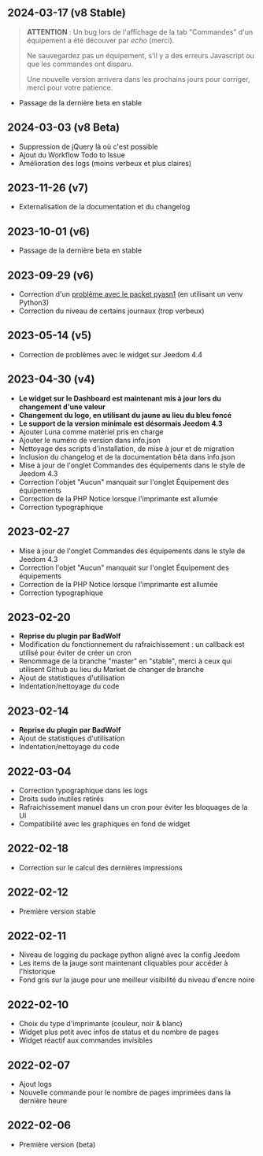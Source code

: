 ## 2024-03-17 (v8 Stable)
> **ATTENTION** :
> Un bug lors de l'affichage de la tab "Commandes" d'un équipement a été découver par *echo* (merci).
>
> Ne sauvegardez pas un équipement, s'il y a des erreurs Javascript ou que les commandes ont disparu.
>
> Une nouvelle version arrivera dans les prochains jours pour corriger, merci pour votre patience.

- Passage de la dernière beta en stable

## 2024-03-03 (v8 Beta)
- Suppression de jQuery là où c'est possible
- Ajout du Workflow Todo to Issue
- Amélioration des logs (moins verbeux et plus claires)

## 2023-11-26 (v7)
- Externalisation de la documentation et du changelog

## 2023-10-01 (v6)
- Passage de la dernière beta en stable

## 2023-09-29 (v6)
- Correction d'un [problème avec le packet pyasn1](https://community.jeedom.com/t/107671) (en utilisant un venv Python3)
- Correction du niveau de certains journaux (trop verbeux)

## 2023-05-14 (v5)
- Correction de problèmes avec le widget sur Jeedom 4.4

## 2023-04-30 (v4)
- **Le widget sur le Dashboard est maintenant mis à jour lors du changement d'une valeur**
- **Changement du logo, en utilisant du jaune au lieu du bleu foncé**
- **Le support de la version minimale est désormais Jeedom 4.3**
- Ajouter Luna comme matériel pris en charge
- Ajouter le numéro de version dans info.json
- Nettoyage des scripts d'installation, de mise à jour et de migration
- Inclusion du changelog et de la documentation bêta dans info.json
- Mise à jour de l'onglet Commandes des équipements dans le style de Jeedom 4.3
- Correction l'objet "Aucun" manquait sur l'onglet Équipement des équipements
- Correction de la PHP Notice lorsque l'imprimante est allumée
- Correction typographique

## 2023-02-27
- Mise à jour de l'onglet Commandes des équipements dans le style de Jeedom 4.3
- Correction l'objet "Aucun" manquait sur l'onglet Équipement des équipements
- Correction de la PHP Notice lorsque l'imprimante est allumée
- Correction typographique

## 2023-02-20
- **Reprise du plugin par BadWolf**
- Modification du fonctionnement du rafraichissement : un callback est utilisé pour éviter de créer un cron
- Renommage de la branche "master" en "stable", merci à ceux qui utilisent Github au lieu du Market de changer de branche
- Ajout de statistiques d'utilisation
- Indentation/nettoyage du code

## 2023-02-14
- **Reprise du plugin par BadWolf**
- Ajout de statistiques d'utilisation
- Indentation/nettoyage du code

## 2022-03-04
- Correction typographique dans les logs
- Droits sudo inutiles retirés
- Rafraichissement manuel dans un cron pour éviter les bloquages de la UI
- Compatibilité avec les graphiques en fond de widget

## 2022-02-18
- Correction sur le calcul des dernières impressions

## 2022-02-12
- Première version stable

## 2022-02-11
- Niveau de logging du package python aligné avec la config Jeedom
- Les items de la jauge sont maintenant cliquables pour accéder à l'historique
- Fond gris sur la jauge pour une meilleur visibilité du niveau d'encre noire

## 2022-02-10
- Choix du type d'imprimante (couleur, noir & blanc)
- Widget plus petit avec infos de status et du nombre de pages
- Widget réactif aux commandes invisibles

## 2022-02-07
- Ajout logs
- Nouvelle commande pour le nombre de pages imprimées dans la dernière heure

## 2022-02-06
- Première version (beta)
